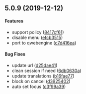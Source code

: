 <a name="5.0.9"></a>
## 5.0.9 (2019-12-12)


#### Features

*   support policy ([8417cf61](8417cf61))
*   disable menu ([efcb3515](efcb3515))
*   port to qwebengine ([c7d416ea](c7d416ea))

#### Bug Fixes

*   update url ([d25dae41](d25dae41))
*   clean session if need ([6db0630a](6db0630a))
*   update translations ([b16fae77](b16fae77))
*   block on cancel ([d3925402](d3925402))
*   auto set focus ([c3f99a39](c3f99a39))




